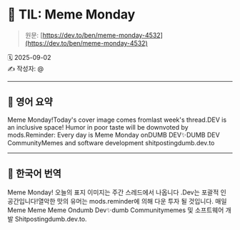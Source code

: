 # 📌 TIL: Meme Monday

> 원문: [https://dev.to/ben/meme-monday-4532](https://dev.to/ben/meme-monday-4532)

🗓 2025-09-02  
✍️ 작성자: @

---

## 🔹 영어 요약

Meme Monday!Today's cover image comes fromlast week's thread.DEV is an inclusive space! Humor in poor taste will be downvoted by mods.Reminder: Every day is Meme Monday onDUMB DEV✨DUMB DEV CommunityMemes and software development shitpostingdumb.dev.to

---

## 🔸 한국어 번역

Meme Monday! 오늘의 표지 이미지는 주간 스레드에서 나옵니다 .Dev는 포괄적 인 공간입니다!열악한 맛의 유머는 mods.reminder에 의해 다운 투자 될 것입니다. 매일 Meme Meme Meme Ondumb Dev✨dumb Communitymemes 및 소프트웨어 개발 Shitpostingdumb.dev.to.
